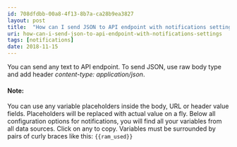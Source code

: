```yaml
---
id: 708dfdbb-00a8-4f13-8b7a-ca28b9ea3827
layout: post
title:  "How can I send JSON to API endpoint with notifications settings?"
uri: how-can-i-send-json-to-api-endpoint-with-notifications-settings
tags: [notifications]
date: 2018-11-15
---
```


You can send any text to API endpoint. To send JSON, use raw body type and add header _content-type: application/json_.

<!-- more -->

#### Note:

You can use any variable placeholders inside the body, URL or header value fields. Placeholders will be replaced with actual value on a fly. Below all configuration options for <wiki>notifications</wiki>, you will find all your variables from all data sources. Click on any to copy. Variables must be surrounded by pairs of curly braces like this: `{{ram_used}}`